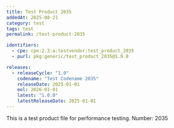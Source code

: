 ```yaml
---
title: Test Product 2035
addedAt: 2025-08-21
category: test
tags: test
permalink: /test-product-2035

identifiers:
  - cpe: cpe:2.3:a:testvendor:test_product_2035
  - purl: pkg:generic/test_product_2035@1.0.0

releases:
  - releaseCycle: "1.0"
    codename: "Test Codename 2035"
    releaseDate: 2025-01-01
    eol: 2026-01-01
    latest: "1.0.0"
    latestReleaseDate: 2025-01-01
---
```


This is a test product file for performance testing. Number: 2035
